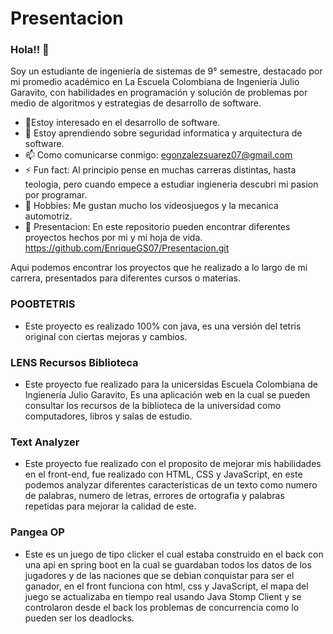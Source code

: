 # Presentacion
### Hola!! 👋

Soy un estudiante de ingeniería de sistemas de 9° semestre, destacado por mi promedio académico en La Escuela Colombiana de Ingeniería Julio Garavito, con habilidades en programación y solución de problemas por medio de algoritmos y estrategias de desarrollo de software.


- 🔭Estoy interesado en el desarrollo de software.
- 🌱 Estoy aprendiendo sobre seguridad informatica y arquitectura de software.
- 📫 Como comunicarse conmigo: egonzalezsuarez07@gmail.com
- ⚡ Fun fact: Al principio pense en muchas carreras distintas, hasta teologia, pero cuando empece a estudiar ingieneria descubri mi pasion por programar.
- 👾 Hobbies: Me gustan mucho los videosjuegos y la mecanica automotriz. 
- 🤍 Presentacion: En este repositorio pueden encontrar diferentes proyectos hechos por mi y mi hoja de vida. https://github.com/EnriqueGS07/Presentacion.git



Aqui podemos encontrar los proyectos que he realizado a lo largo de  mi carrera, presentados para diferentes cursos o materias.

### POOBTETRIS
- Este proyecto es realizado 100% con java, es una versión del tetris original con ciertas mejoras y cambios.

### LENS Recursos Biblioteca
- Este proyecto fue realizado para la unicersidas Escuela Colombiana de Ingienería Julio Garavito, Es una aplicación web en la cual se pueden consultar los recursos de la biblioteca de la universidad como computadores, libros y salas de estudio.

### Text Analyzer
- Este proyecto fue realizado con el proposito de mejorar mis habilidades en el front-end, fue realizado con HTML, CSS y JavaScript, en este podemos analyzar diferentes caracteristicas de un texto como numero de palabras, numero de letras, errores de ortografia y palabras repetidas para mejorar la calidad de este.

### Pangea OP
- Este es un juego de tipo clicker el cual estaba construido en el back con una api en spring boot en la cual se guardaban todos los datos de los jugadores y de las naciones que se debian conquistar para ser el ganador, en el front funciona con html, css y JavaScript, el mapa del juego se actualizaba en tiempo real usando Java Stomp Client y se controlaron desde el back los problemas de concurrencia como lo pueden ser los deadlocks.
